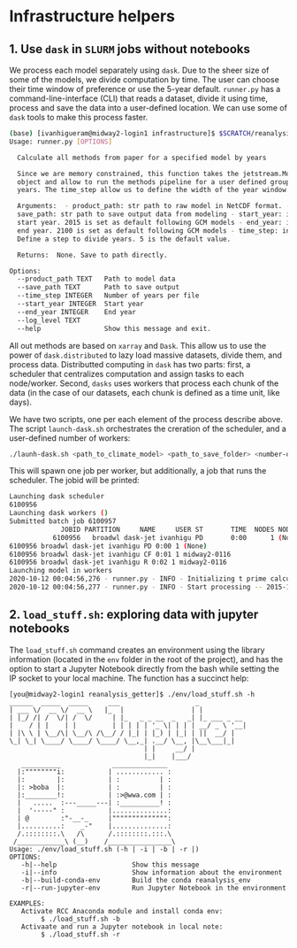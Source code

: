 # Infrastructure helpers

## 1. Use `dask` in `SLURM` jobs without notebooks

We process each model separately using `dask`. Due to the sheer size of some of
the models, we divide computation by time. The user can choose their time window
of preference or use the 5-year default. `runner.py` has a
command-line-interface (CLI) that reads a dataset, divide it using time, process
and save the data into a user-defined location. We can use some of `dask` tools
to make this process faster.

```bash
(base) [ivanhigueram@midway2-login1 infrastructure]$ $SCRATCH/reanalysis_env/bin/python runner.py --help
Usage: runner.py [OPTIONS]

  Calculate all methods from paper for a specified model by years

  Since we are memory constrained, this function takes the jetstream.Model
  object and allow to run the methods pipeline for a user defined group of
  years. The time_step allow us to define the width of the year window.

  Arguments:  - product_path: str path to raw model in NetCDF format. -
  save_path: str path to save output data from modeling - start_year: int
  start year. 2015 is set as default following GCM models - end_year: int
  end year. 2100 is set as default following GCM models - time_step: int
  Define a step to divide years. 5 is the default value.

  Returns:  None. Save to path directly.

Options:
  --product_path TEXT   Path to model data
  --save_path TEXT      Path to save output
  --time_step INTEGER   Number of years per file
  --start_year INTEGER  Start year
  --end_year INTEGER    End year
  --log_level TEXT
  --help                Show this message and exit.
```

All out methods are based on `xarray` and `Dask`. This allow us to use the power
of `dask.distributed` to lazy load massive datasets, divide them, and process
data. Distributted computing in `dask` has two parts: first, a scheduler that
centralizes computation and  assign tasks to each node/worker. Second, `dasks` 
uses workers that process each chunk of the data (in the case of our datasets, 
each chunk is defined as a time unit, like days). 

We have two scripts, one per each element of the process describe above. The
script `launch-dask.sh` orchestrates the creration of the scheduler, and a
user-defined number of workers: 

```bash
./launh-dask.sh <path_to_climate_model> <path_to_save_folder> <number-of-workers>
```

This will spawn one job per worker, but additionally, a job that runs the
scheduler. The jobid will be printed:

```bash
Launching dask scheduler
6100956
Launching dask workers ()
Submitted batch job 6100957
             JOBID PARTITION     NAME     USER ST       TIME  NODES NODELIST(REASON)
           6100956   broadwl dask-jet ivanhigu PD       0:00      1 (None)
6100956 broadwl dask-jet ivanhigu PD 0:00 1 (None)
6100956 broadwl dask-jet ivanhigu CF 0:01 1 midway2-0116
6100956 broadwl dask-jet ivanhigu R 0:02 1 midway2-0116
Launching model in workers
2020-10-12 00:04:56,276 - runner.py - INFO - Initializing t prime calculation
2020-10-12 00:04:56,277 - runner.py - INFO - Start processing -- 2015-12-01 to 2020-03-01
```

## 2. `load_stuff.sh`: exploring data with jupyter notebooks

The `load_stuff.sh` command creates an environment using the library information
(located in the `env` folder in the root of the project), and has the option to
start a Jupyter Notebook directly from the bash while setting the IP socket to
your local machine. The function has a succinct help: 

```
[you@midway2-login1 reanalysis_getter]$ ./env/load_stuff.sh -h
______  _____  _____     ___                   _
| ___ \/  __ \/  __ \   |_  |                 | |
| |_/ /| /  \/| /  \/     | |_   _ _ __  _   _| |_ ___ _ __
|    / | |    | |         | | | | | '_ \| | | | __/ _ \ '__|
| |\ \ | \__/\| \__/\ /\__/ / |_| | |_) | |_| | ||  __/ |
\_| \_| \____/ \____/ \____/ \__,_| .__/ \__, |\__\___|_|
                                  | |     __/ |
                                  |_|    |___/
   __________             ______________
  |:""""""""i:           | ............ :
  |:        |:           | :          | :
  |: >boba  |:           | :          | :
  |:________!:           | :>@wwa.com | :
  |   .....  :---_____---| :__________! :
  |  '-----" :           |..............:
  | @        :"-__-_     |"""""""""""""":
  |..........:    _-"    |..............:
  /.::::::::.\   /\      /.::::::::.:::.\
 /____________\ (__)    /________________\
Usage: ./env/load_stuff.sh (-h | -i | -b | -r |)
OPTIONS:
   -h|--help                   Show this message
   -i|--info                   Show information about the environment
   -b|--build-conda-env        Build the conda reanalysis_env
   -r|--run-jupyter-env        Run Jupyter Notebook in the environment

EXAMPLES:
   Activate RCC Anaconda module and install conda env:
        $ ./load_stuff.sh -b
   Activaate and run a Jupyter notebook in local note:
        $ ./load_stuff.sh -r
```
